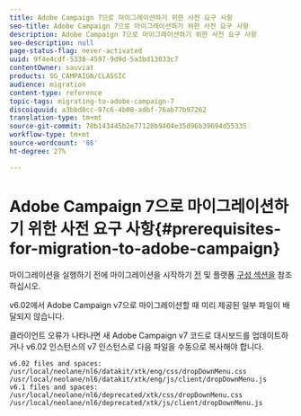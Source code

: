 ```yaml
---
title: Adobe Campaign 7으로 마이그레이션하기 위한 사전 요구 사항
seo-title: Adobe Campaign 7으로 마이그레이션하기 위한 사전 요구 사항
description: Adobe Campaign 7으로 마이그레이션하기 위한 사전 요구 사항
seo-description: null
page-status-flag: never-activated
uuid: 9f4e4cdf-5338-4597-9d9d-5a3bd13033c7
contentOwner: sauviat
products: SG_CAMPAIGN/CLASSIC
audience: migration
content-type: reference
topic-tags: migrating-to-adobe-campaign-7
discoiquuid: a3bbd8cc-97c6-4b08-adbf-76ab77b97262
translation-type: tm+mt
source-git-commit: 70b143445b2e77128b9404e35d96b39694d55335
workflow-type: tm+mt
source-wordcount: '86'
ht-degree: 27%

---
```



# Adobe Campaign 7으로 마이그레이션하기 위한 사전 요구 사항{#prerequisites-for-migration-to-adobe-campaign}

마이그레이션을 실행하기 전에 마이그레이션을 시작하기 [전](../../migration/using/before-starting-migration.md) 및 플랫폼 [구성 섹션을](../../migration/using/configuring-your-platform.md) 참조하십시오.

v6.02에서 Adobe Campaign v7으로 마이그레이션할 때 미리 제공된 일부 파일이 배달되지 않습니다.

클라이언트 오류가 나타나면 새 Adobe Campaign v7 코드로 대시보드를 업데이트하거나 v6.02 인스턴스의 v7 인스턴스로 다음 파일을 수동으로 복사해야 합니다.

```
v6.02 files and spaces:
/usr/local/neolane/nl6/datakit/xtk/eng/css/dropDownMenu.css
/usr/local/neolane/nl6/datakit/xtk/eng/js/client/dropDownMenu.js
v6.1 files and spaces:
/usr/local/neolane/nl6/deprecated/xtk/css/dropDownMenu.css
/usr/local/neolane/nl6/deprecated/xtk/js/client/dropDownMenu.js  
```
